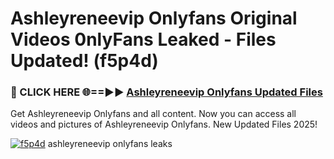 # Ashleyreneevip Onlyfans Original Videos 0nlyFans Leaked - Files Updated! (f5p4d)

<h3>🔴 CLICK HERE 🌐==►► <a href="https://tinyurl.com/3hn5wdd3" rel="nofollow">Ashleyreneevip Onlyfans Updated Files</a></h3>

Get Ashleyreneevip Onlyfans and all content. Now you can access all videos and pictures of Ashleyreneevip Onlyfans. New Updated Files 2025!

[![f5p4d](https://i.imgur.com/4HnBqBT.gif)](https://tinyurl.com/3hn5wdd3)
ashleyreneevip onlyfans leaks